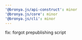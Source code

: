 ```yaml
---
'@bronya.js/api-construct': minor
'@bronya.js/core': minor
'@bronya.js/cli': minor
---
```


fix: forgot prepublishing script
